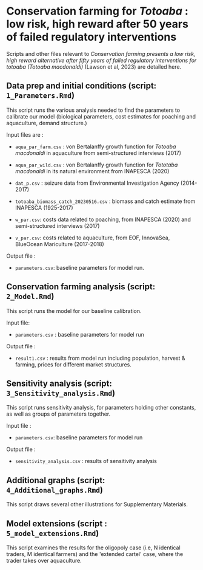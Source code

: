# Conservation farming for *Totoaba* : low risk, high reward after 50 years of failed regulatory interventions

Scripts and other files relevant to *Conservation farming presents a low risk, high reward alternative after fifty years of failed regulatory interventions for totoaba (Totoaba macdonaldi)* (Lawson et al, 2023) are detailed here. 


## Data prep and initial conditions (script: `1_Parameters.Rmd`)
This script runs the various analysis needed to find the parameters to calibrate our model (biological parameters, cost estimates for poaching and aquaculture, demand structure.)

Input files are :

* `aqua_par_farm.csv` : von Bertalanffy growth function for *Totoaba macdonaldi* in aquaculture from semi-structured interviews (2017)

* `aqua_par_wild.csv` : von Bertalanffy growth function for *Tototaba macdonaldi* in its natural environment from INAPESCA (2020)

* `dat_p.csv` : seizure data from Environmental Investigation Agency (2014-2017)

* `totoaba_biomass_catch_20230516.csv` : biomass and catch estimate from INAPESCA (1925-2017)

* `w_par.csv`: costs data related to poaching, from INAPESCA (2020) and semi-structured interviews (2017)

* `v_par.csv`: costs related to aquaculture, from EOF, InnovaSea, BlueOcean Mariculture (2017-2018)

Output file : 

* `parameters.csv`: baseline parameters for model run. 

## Conservation farming analysis (script: `2_Model.Rmd`)
This script runs the model for our baseline calibration. 

Input file: 

* `parameters.csv` : baseline parameters for model run

Output file : 

* `result1.csv` : results from model run including population, harvest & farming, prices for different market structures. 


## Sensitivity analysis (script: `3_Sensitivity_analysis.Rmd`)
This script runs sensitivity analysis, for parameters holding other constants, as well as groups of parameters together. 

Input file : 

* `parameters.csv`: baseline parameters for model run

Output file : 

* `sensitivity_analysis.csv` : results of sensitivity analysis

## Additional graphs (script: `4_Additional_graphs.Rmd`)
This script draws several other illustrations for Supplementary Materials. 

## Model extensions (script : `5_model_extensions.Rmd`)
This script examines the results for the oligopoly case (i.e, N identical traders, M identical farmers) and the 'extended cartel' case, where the trader takes over aquaculture. 


